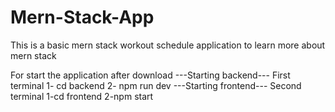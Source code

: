 # Mern-Stack-App

This is a basic mern stack workout schedule application to learn more about mern stack

For start the application after download
---Starting backend---
First terminal
1- cd backend
2- npm run dev
---Starting frontend---
Second terminal
1-cd frontend
2-npm start
